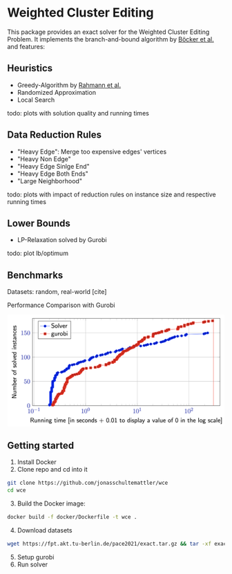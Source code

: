 # Weighted Cluster Editing

This package provides an exact solver for the Weighted Cluster Editing Problem.
It implements the branch-and-bound algorithm by [Böcker et al.](https://www.sciencedirect.com/science/article/pii/S0304397509003521) and features:
## Heuristics
- Greedy-Algorithm by [Rahmann et al.](https://pub.uni-bielefeld.de/record/2499481)
- Randomized Approximation
- Local Search

todo: plots with solution quality and running times

## Data Reduction Rules
- "Heavy Edge": Merge too expensive edges' vertices
- "Heavy Non Edge" 
- "Heavy Edge Sinlge End" 
- "Heavy Edge Both Ends"
- "Large Neighborhood"

todo: plots with impact of reduction rules on instance size and respective running times

## Lower Bounds
- LP-Relaxation solved by Gurobi

todo: plot lb/optimum

## Benchmarks
Datasets: random, real-world [cite]

Performance Comparison with Gurobi

![Cactus plot showing performance of solver and gurobi.](imgs/solver_vs_gurobi.png)

## Getting started
1. Install Docker
2. Clone repo and cd into it
```bash
git clone https://github.com/jonasschultemattler/wce
cd wce
```
3. Build the Docker image:
```bash
docker build -f docker/Dockerfile -t wce .
```
4. Download datasets
```bash
wget https://fpt.akt.tu-berlin.de/pace2021/exact.tar.gz && tar -xf exact.tar.gz
```
5. Setup gurobi
6. Run solver


